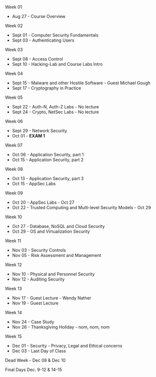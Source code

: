 Week 01 

* Aug 27 - Course Overview 

Week 02

* Sept 01 - Computer Security Fundamentals
* Sept 03 - Authenticating Users

Week 03

* Sept 08 - Access Control 
* Sept 10 - Hacking-Lab and Course Labs Intro 

Week 04

* Sept 15 - Malware and other Hostile Software - Guest Michael Gough
* Sept 17 - Cryptography in Practice 

Week 05

* Sept 22 - Auth-N, Auth-Z Labs - No lecture  
* Sept 24 - Crypto, NetSec Labs - No lecture

Week 06

* Sept 29 - Network Security
* Oct 01 - **EXAM 1**

Week 07

* Oct 06 - Application Security, part 1 
* Oct 15 - Application Security, part 2 

Week 08

* Oct 13 - Application Security, part 3 
* Oct 15 - AppSec Labs 

Week 09

* Oct 20 - AppSec Labs - Oct 27
* Oct 22 - Trusted Computing and Multi-level Security Models - Oct 29

Week 10

* Oct 27 - Database, NoSQL and Cloud Security
* Oct 29 - OS and Virtualization Security 

Week 11

* Nov 03 - Security Controls
* Nov 05 - Risk Assessment and Management

Week 12

* Nov 10 - Physical and Personnel Security 
* Nov 12 - Auditing Security 

Week 13

* Nov 17 - Guest Lecture - Wendy Nather
* Nov 19 - Guest Lecture

Week 14

* Nov 24 - Case Study 
* Nov 26 - Thanksgiving Holiday - nom, nom, nom

Week 15

* Dec 01 - Security - Privacy, Legal and Ethical concerns
* Dec 03 - Last Day of Class 

Dead Week - Dec 08 & Dec 10

Final Days Dec. 9-12 & 14-15

